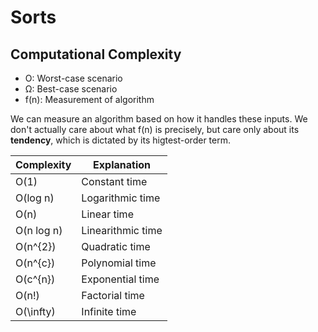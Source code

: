 # Sorts
## Computational Complexity
- O: Worst-case scenario
- Ω: Best-case scenario
- f(n): Measurement of algorithm

We can measure an algorithm based on how it handles these inputs. We don't actually care about what f(n) is precisely, but care only about its **tendency**, which is dictated by its higtest-order term.

| Complexity |    Explanation    |
| ---------- | ----------------- |
| O(1)       | Constant time     |
| O(log n)   | Logarithmic time  |
| O(n)       | Linear time       |
| O(n log n) | Linearithmic time |
| O(n^{2})   | Quadratic time    |
| O(n^{c})   | Polynomial time   |
| O(c^{n})   | Exponential time  |
| O(n!)      | Factorial time    |
| O(\infty)  | Infinite time     |

##
